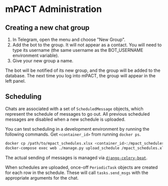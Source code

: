 mPACT Administration
====================

## Creating a new chat group

1. In Telegram, open the menu and choose "New Group".
1. Add the bot to the group. It will not appear as a contact. You will
   need to type its username (the same username as the BOT_USERNAME
   environment variable).
1. Give your new group a name.

The bot will be notified of its new group, and the group will be added
to the database. The next time you log into mPACT, the group will appear
in the left panel.


## Scheduling

Chats are associated with a set of `ScheduledMessage` objects, which
represent the schedule of messages to go out. All previous scheduled
messages are disabled when a new schedule is uploaded.

You can test scheduling in a development environment by running the
following commands. Get `<container_id>` from running `docker ps`.

```bash
docker cp /path/to/mpact_schedules.xlsx <container_id>:/mpact_schedules.xlsx
docker-compose exec web ./manage.py upload_schedule /mpact_schedules.xlsx 
```

The actual sending of messages is managed via
[`django-celery-beat`](https://django-celery-beat.readthedocs.io/en/latest/).

When schedules are uploaded, once-off `PeriodicTask` objects are created
for each row in the schedule. These will call `tasks.send_msgs` with the
appropriate arguments for the chat.
